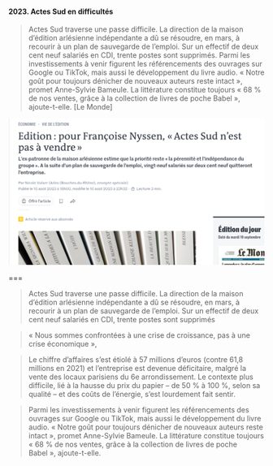
#### 2023. Actes Sud en difficultés


>Actes Sud traverse une passe difficile. La direction de la maison d’édition arlésienne indépendante a dû se résoudre, en mars, à recourir à un plan de sauvegarde de l’emploi. Sur un effectif de deux cent neuf salariés en CDI, trente postes sont supprimés. Parmi les investissements à venir figurent les référencements des ouvrages sur Google ou TikTok, mais aussi le développement du livre audio. « Notre goût pour toujours dénicher de nouveaux auteurs reste intact », promet Anne-Sylvie Bameule. La littérature constitue toujours « 68 % de nos ventes, grâce à la collection de livres de poche Babel », ajoute-t-elle. [Le Monde]


<!-- .element: style="width:45%;float:left;margin-left:-1em; font-size:1.4rem; text-align:justify" -->


![](img/nyssenActesSud.png)<!-- .element: style="width:45%;float:right;margin-right:-1em;" -->



===

>Actes Sud traverse une passe difficile. La direction de la maison d’édition arlésienne indépendante a dû se résoudre, en mars, à recourir à un plan de sauvegarde de l’emploi. Sur un effectif de deux cent neuf salariés en CDI, trente postes sont supprimés

>« Nous sommes confrontées à une crise de croissance, pas à une crise économique »,

>Le chiffre d’affaires s’est étiolé à 57 millions d’euros (contre 61,8 millions en 2021) et l’entreprise est devenue déficitaire, malgré la vente des locaux parisiens du 6e arrondissement. Le contexte plus difficile, lié à la hausse du prix du papier – de 50 % à 100 %, selon sa qualité – et des coûts de l’énergie, s’est lourdement fait sentir.

>Parmi les investissements à venir figurent les référencements des ouvrages sur Google ou TikTok, mais aussi le développement du livre audio. « Notre goût pour toujours dénicher de nouveaux auteurs reste intact », promet Anne-Sylvie Bameule. La littérature constitue toujours « 68 % de nos ventes, grâce à la collection de livres de poche Babel », ajoute-t-elle.




